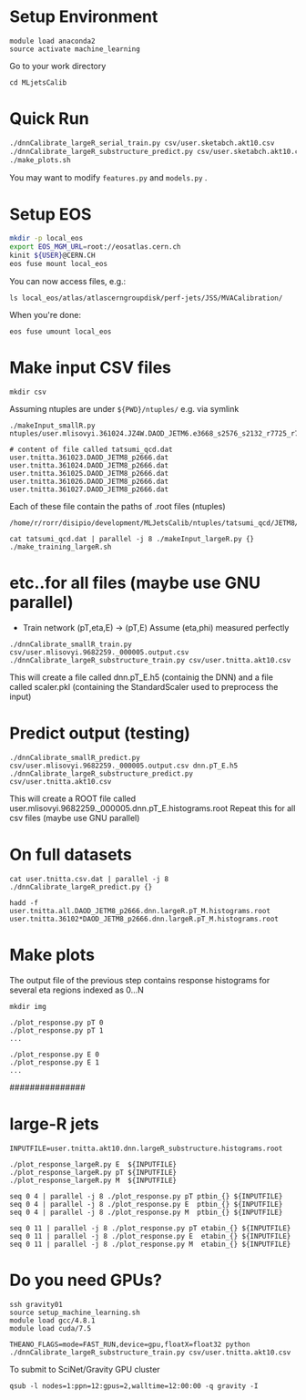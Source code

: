 Setup Environment
=================

```
module load anaconda2
source activate machine_learning
```

Go to your work directory
```
cd MLjetsCalib
```

Quick Run
=========
```bash
./dnnCalibrate_largeR_serial_train.py csv/user.sketabch.akt10.csv 
./dnnCalibrate_largeR_substructure_predict.py csv/user.sketabch.akt10.csv
./make_plots.sh 
```

You may want to modify ```features.py``` and ```models.py``` .

Setup EOS
=========

```bash
mkdir -p local_eos
export EOS_MGM_URL=root://eosatlas.cern.ch
kinit ${USER}@CERN.CH
eos fuse mount local_eos
```

You can now access files, e.g.:
```
ls local_eos/atlas/atlascerngroupdisk/perf-jets/JSS/MVACalibration/
```

When you're done:
```
eos fuse umount local_eos
```

Make input CSV files
====================

```
mkdir csv
```

Assuming ntuples are under ```${PWD}/ntuples/``` e.g. via symlink

```
./makeInput_smallR.py ntuples/user.mlisovyi.361024.JZ4W.DAOD_JETM6.e3668_s2576_s2132_r7725_r7676_p2719_EXT0.smallR_20161020_v1_output.root/user.mlisovyi.9682259._000001.output.root

# content of file called tatsumi_qcd.dat
user.tnitta.361023.DAOD_JETM8_p2666.dat
user.tnitta.361024.DAOD_JETM8_p2666.dat
user.tnitta.361025.DAOD_JETM8_p2666.dat
user.tnitta.361026.DAOD_JETM8_p2666.dat
user.tnitta.361027.DAOD_JETM8_p2666.dat
```

Each of these file contain the paths of .root files (ntuples)
```
/home/r/rorr/disipio/development/MLJetsCalib/ntuples/tatsumi_qcd/JETM8/user.tnitta.361027.DAOD_JETM8_p2666.v19heavy_ntuple.root/user.tnitta.9682737._000001.ntuple.root
```

```
cat tatsumi_qcd.dat | parallel -j 8 ./makeInput_largeR.py {}
./make_training_largeR.sh
```

# etc..for all files (maybe use GNU parallel)

* Train network (pT,eta,E) -> (pT,E)
Assume (eta,phi) measured perfectly

```
./dnnCalibrate_smallR_train.py csv/user.mlisovyi.9682259._000005.output.csv 
./dnnCalibrate_largeR_substructure_train.py csv/user.tnitta.akt10.csv
```

This will create a file called dnn.pT_E.h5 (containig the DNN) and a file called scaler.pkl (containing the StandardScaler used to preprocess the input)

Predict output (testing) 
========================

```
./dnnCalibrate_smallR_predict.py csv/user.mlisovyi.9682259._000005.output.csv dnn.pT_E.h5
./dnnCalibrate_largeR_substructure_predict.py csv/user.tnitta.akt10.csv
```

This will create a ROOT file called user.mlisovyi.9682259._000005.dnn.pT_E.histograms.root
Repeat this for all csv files (maybe use GNU parallel)

# On full datasets
```
cat user.tnitta.csv.dat | parallel -j 8 ./dnnCalibrate_largeR_predict.py {}

hadd -f user.tnitta.all.DAOD_JETM8_p2666.dnn.largeR.pT_M.histograms.root user.tnitta.36102*DAOD_JETM8_p2666.dnn.largeR.pT_M.histograms.root
```

Make plots
==========

The output file of the previous step contains response histograms for several eta regions indexed as 0...N

```
mkdir img

./plot_response.py pT 0
./plot_response.py pT 1
...

./plot_response.py E 0
./plot_response.py E 1
...
```

###############
# large-R jets

```
INPUTFILE=user.tnitta.akt10.dnn.largeR_substructure.histograms.root

./plot_response_largeR.py E  ${INPUTFILE}
./plot_response_largeR.py pT ${INPUTFILE}
./plot_response_largeR.py M  ${INPUTFILE}

seq 0 4 | parallel -j 8 ./plot_response.py pT ptbin_{} ${INPUTFILE}
seq 0 4 | parallel -j 8 ./plot_response.py E  ptbin_{} ${INPUTFILE}
seq 0 4 | parallel -j 8 ./plot_response.py M  ptbin_{} ${INPUTFILE}

seq 0 11 | parallel -j 8 ./plot_response.py pT etabin_{} ${INPUTFILE}
seq 0 11 | parallel -j 8 ./plot_response.py E  etabin_{} ${INPUTFILE}
seq 0 11 | parallel -j 8 ./plot_response.py M  etabin_{} ${INPUTFILE}
```

Do you need GPUs?
==================

```
ssh gravity01
source setup_machine_learning.sh 
module load gcc/4.8.1
module load cuda/7.5

THEANO_FLAGS=mode=FAST_RUN,device=gpu,floatX=float32 python ./dnnCalibrate_largeR_substructure_train.py csv/user.tnitta.akt10.csv 
```

To submit to SciNet/Gravity GPU cluster
```
qsub -l nodes=1:ppn=12:gpus=2,walltime=12:00:00 -q gravity -I
```
